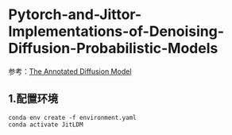 # Pytorch-and-Jittor-Implementations-of-Denoising-Diffusion-Probabilistic-Models

参考：[The Annotated Diffusion Model](https://huggingface.co/blog/annotated-diffusion)

## 1.配置环境

````
conda env create -f environment.yaml
conda activate JitLDM
````

